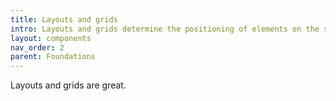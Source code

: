 ```yaml
---
title: Layouts and grids
intro: Layouts and grids determine the positioning of elements on the screen
layout: components
nav_order: 2
parent: Foundations
---
```


Layouts and grids are great.
